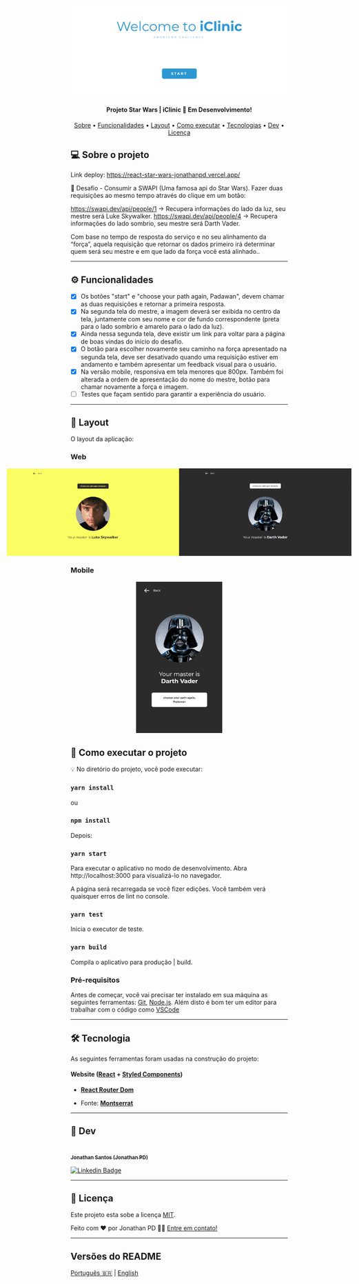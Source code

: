 
<h1 align="center">
    <img alt="Projeto_Jonthan" title="#Projeto_Jonthan" src="./src/img/capa_github.png" />
</h1>

<h4 align="center"> 
	Projeto Star Wars | iClinic 🚀 Em Desenvolvimento!
</h4>

<p align="center">
 <a href="#-sobre-o-projeto">Sobre</a> •
 <a href="#user-content-️-funcionalidades">Funcionalidades</a> •
 <a href="#-layout">Layout</a> • 
 <a href="#-como-executar-o-projeto">Como executar</a> • 
 <a href="#user-content-️-tecnologias">Tecnologias</a> • 
 <a href="#-dev">Dev</a> • 
 <a href="#user-content--licença">Licença</a>
</p>

## 💻 Sobre o projeto

Link deploy: https://react-star-wars-jonathanpd.vercel.app/

🚀 Desafio - Consumir a SWAPI (Uma famosa api do Star Wars). Fazer duas requisições ao mesmo tempo através do clique em um botão:

https://swapi.dev/api/people/1 -> Recupera informações do lado da luz, seu mestre será Luke Skywalker.
https://swapi.dev/api/people/4 -> Recupera informações do lado sombrio, seu mestre será Darth Vader.

Com base no tempo de resposta do serviço e no seu alinhamento da “força”, aquela requisição que retornar os dados primeiro irá determinar quem será seu mestre e em que lado da força você está alinhado..

---

## ⚙️ Funcionalidades

- [x] Os botões "start" e "choose your path again, Padawan", devem chamar as duas requisições e retornar a primeira resposta.
- [x] Na segunda tela do mestre, a imagem deverá ser exibida no centro da tela, juntamente com seu nome e cor de fundo correspondente (preta para o lado sombrio e amarelo para o lado da luz).
- [x] Ainda nessa segunda tela, deve existir um link para voltar para a página de boas vindas do início do desafio.
- [x] O botão para escolher novamente seu caminho na força apresentado na segunda tela, deve ser desativado quando uma requisição estiver em andamento e também apresentar um feedback visual para o usuário.
- [x] Na versão mobile, responsiva em tela menores que 800px. Também foi alterada a ordem de apresentação do nome do mestre, botão para chamar novamente a força e imagem.
- [ ] Testes que façam sentido para garantir a experiência do usuário.

---

## 🎨 Layout

O layout da aplicação:

### Web

<p align="center" style="display: flex; align-items: flex-start; justify-content: center;">
<img alt="Luka" src="./src/img/result_luke.png" width="400px">
<img alt="Darth" src="./src/img/result_darth.png" width="400px">
</p>

### Mobile

<p align="center">
  <img alt="Projeto_Jonthan" title="#Projeto_Jonthan" src="./src/img/result_mobile.png" width="200px">
  </p

---

## 🚀 Como executar o projeto

💡 No diretório do projeto, você pode executar:

### `yarn install` 
ou 
### `npm install`

Depois:

### `yarn start`
Para executar o aplicativo no modo de desenvolvimento.
Abra http://localhost:3000 para visualizá-lo no navegador.

A página será recarregada se você fizer edições.
Você também verá quaisquer erros de lint no console.

### `yarn test`
Inicia o executor de teste.

### `yarn build`
Compila o aplicativo para produção | build.


### Pré-requisitos

Antes de começar, você vai precisar ter instalado em sua máquina as seguintes ferramentas:
[Git](https://git-scm.com), [Node.js](https://nodejs.org/en/). 
Além disto é bom ter um editor para trabalhar com o código como [VSCode](https://code.visualstudio.com/)

---

## 🛠 Tecnologia

As seguintes ferramentas foram usadas na construção do projeto:

#### **Website**  ([React](https://reactjs.org/)  +  [Styled Components](https://styled-components.com/))

- **[React Router Dom](https://www.npmjs.com/package/react-router-dom)**

- Fonte:  **[Montserrat](https://fonts.google.com/specimen/Montserrat)**

---

## 🦸 Dev

<a href="https://www.linkedin.com/in/jonathanpd/">
 <img style="border-radius: 50%;" src="https://avatars.githubusercontent.com/u/34203527?v=4" width="100px;" alt=""/>
 <br />
 <sub><b>Jonathan Santos (Jonathan PD)</b></sub></a>
 <br />

[![Linkedin Badge](https://img.shields.io/badge/-Jonathan-blue?style=flat-square&logo=Linkedin&logoColor=white&link=https://www.linkedin.com/in/jonathanpd/)](https://www.linkedin.com/in/jonathanpd/) 

---

## 📝 Licença

Este projeto esta sobe a licença [MIT](./LICENSE).

Feito com ❤️ por Jonathan PD 👋🏽 [Entre em contato!](https://www.linkedin.com/in/jonathanpd/)

---

##  Versões do README

[Português 🇧🇷](./README.md)  |  [English](./README-en.md)